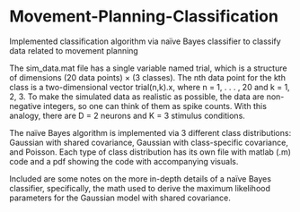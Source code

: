 # Movement-Planning-Classification
Implemented classification algorithm via naïve Bayes classifier to classify data related to movement planning 

The sim_data.mat file has a single variable named
trial, which is a structure of dimensions (20 data points) × (3 classes). The nth data
point for the kth class is a two-dimensional vector trial(n,k).x, where n = 1, . . . , 20
and k = 1, 2, 3.
To make the simulated data as realistic as possible, the data are non-negative integers, 
so one can think of them as spike counts. With this analogy, there are D = 2 neurons
and K = 3 stimulus conditions.

The naïve Bayes algorithm is implemented via 3 different class distributions: Gaussian with shared covariance, Gaussian with class-specific covariance, and Poisson. 
Each type of class distribution has its own file with matlab (.m) code and a pdf showing the code with accompanying visuals. 

Included are some notes on the more in-depth details of a naïve Bayes classifier, specifically, the math used to derive the maximum likelihood parameters for the 
Gaussian model with shared covariance.
